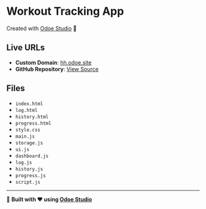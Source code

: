 # Workout Tracking App

Created with [Odoe Studio](https://odoe.studio) 🚀

## Live URLs
- **Custom Domain**: [hh.odoe.site](https://hh.odoe.site)
- **GitHub Repository**: [View Source](https://github.com/odoedev/odoe-hh)

## Files
- `index.html`
- `log.html`
- `history.html`
- `progress.html`
- `style.css`
- `main.js`
- `storage.js`
- `ui.js`
- `dashboard.js`
- `log.js`
- `history.js`
- `progress.js`
- `script.js`

---

🌟 **Built with ❤️ using [Odoe Studio](https://odoe.studio)**